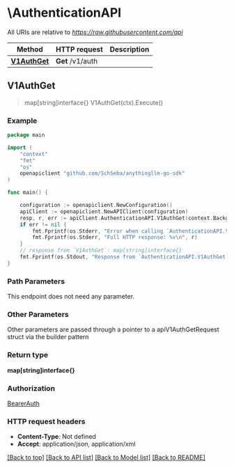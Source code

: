 # \AuthenticationAPI

All URIs are relative to *https://raw.githubusercontent.com/api*

Method | HTTP request | Description
------------- | ------------- | -------------
[**V1AuthGet**](AuthenticationAPI.md#V1AuthGet) | **Get** /v1/auth | 



## V1AuthGet

> map[string]interface{} V1AuthGet(ctx).Execute()





### Example

```go
package main

import (
	"context"
	"fmt"
	"os"
	openapiclient "github.com/SchSeba/anythingllm-go-sdk"
)

func main() {

	configuration := openapiclient.NewConfiguration()
	apiClient := openapiclient.NewAPIClient(configuration)
	resp, r, err := apiClient.AuthenticationAPI.V1AuthGet(context.Background()).Execute()
	if err != nil {
		fmt.Fprintf(os.Stderr, "Error when calling `AuthenticationAPI.V1AuthGet``: %v\n", err)
		fmt.Fprintf(os.Stderr, "Full HTTP response: %v\n", r)
	}
	// response from `V1AuthGet`: map[string]interface{}
	fmt.Fprintf(os.Stdout, "Response from `AuthenticationAPI.V1AuthGet`: %v\n", resp)
}
```

### Path Parameters

This endpoint does not need any parameter.

### Other Parameters

Other parameters are passed through a pointer to a apiV1AuthGetRequest struct via the builder pattern


### Return type

**map[string]interface{}**

### Authorization

[BearerAuth](../README.md#BearerAuth)

### HTTP request headers

- **Content-Type**: Not defined
- **Accept**: application/json, application/xml

[[Back to top]](#) [[Back to API list]](../README.md#documentation-for-api-endpoints)
[[Back to Model list]](../README.md#documentation-for-models)
[[Back to README]](../README.md)

